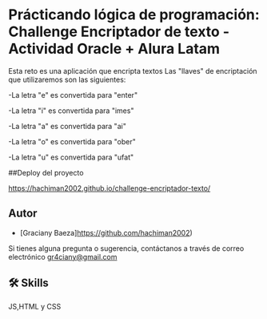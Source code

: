 
# Prácticando lógica de programación: Challenge Encriptador de texto - Actividad  Oracle + Alura Latam

Esta reto es una aplicación que encripta textos
Las "llaves" de encriptación que utilizaremos son las siguientes:

-La letra "e" es convertida para "enter"

-La letra "i" es convertida para "imes"

-La letra "a" es convertida para "ai"

-La letra "o" es convertida para "ober"

-La letra "u" es convertida para "ufat"

##Deploy del proyecto

https://hachiman2002.github.io/challenge-encriptador-texto/

## Autor

- [Graciany Baeza]https://github.com/hachiman2002)

Si tienes alguna pregunta o sugerencia, contáctanos a través de correo electrónico
gr4ciany@gmail.com


## 🛠 Skills
JS,HTML y CSS
